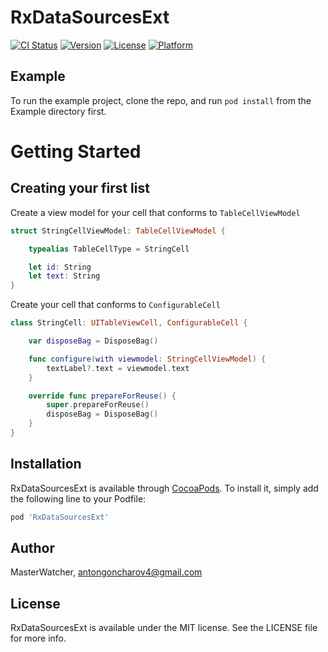 # RxDataSourcesExt

[![CI Status](https://img.shields.io/travis/MasterWatcher/RxDataSourcesExt.svg?style=flat)](https://travis-ci.org/MasterWatcher/RxDataSourcesExt)
[![Version](https://img.shields.io/cocoapods/v/RxDataSourcesExt.svg?style=flat)](https://cocoapods.org/pods/RxDataSourcesExt)
[![License](https://img.shields.io/cocoapods/l/RxDataSourcesExt.svg?style=flat)](https://cocoapods.org/pods/RxDataSourcesExt)
[![Platform](https://img.shields.io/cocoapods/p/RxDataSourcesExt.svg?style=flat)](https://cocoapods.org/pods/RxDataSourcesExt)

## Example

To run the example project, clone the repo, and run `pod install` from the Example directory first.

# Getting Started

## Creating your first list
Create a view model for your cell that conforms to `TableCellViewModel` 
```swift
struct StringCellViewModel: TableCellViewModel {

    typealias TableCellType = StringCell

    let id: String
    let text: String
}
```

Create your cell that conforms to `ConfigurableCell`
```swift
class StringCell: UITableViewCell, ConfigurableCell {

    var disposeBag = DisposeBag()

    func configure(with viewmodel: StringCellViewModel) {
        textLabel?.text = viewmodel.text
    }

    override func prepareForReuse() {
        super.prepareForReuse()
        disposeBag = DisposeBag()
    }
}
```

## Installation

RxDataSourcesExt is available through [CocoaPods](https://cocoapods.org). To install
it, simply add the following line to your Podfile:

```ruby
pod 'RxDataSourcesExt'
```

## Author

MasterWatcher, antongoncharov4@gmail.com

## License

RxDataSourcesExt is available under the MIT license. See the LICENSE file for more info.
